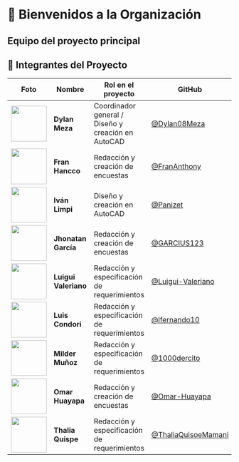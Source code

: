# 👥 Bienvenidos a la Organización 

## Equipo del proyecto principal

## 👥 Integrantes del Proyecto

| Foto | Nombre             | Rol en el proyecto                             | GitHub |
|------|--------------------|-----------------------------------------------|--------|
| <img src="https://github.com/Dylan08Meza.png" width="80"> | **Dylan Meza**       | Coordinador general / Diseño y creación en AutoCAD | [@Dylan08Meza](https://github.com/Dylan08Meza) |
| <img src="https://github.com/FranAnthony.png" width="80"> | **Fran Hancco**      | Redacción y creación de encuestas                | [@FranAnthony](https://github.com/FranAnthony) |
| <img src="https://github.com/Panizet.png" width="80">     | **Iván Limpi**       | Diseño y creación en AutoCAD                     | [@Panizet](https://github.com/Panizet) |
| <img src="https://github.com/GARCIUS123.png" width="80">  | **Jhonatan García**  | Redacción y creación de encuestas                | [@GARCIUS123](https://github.com/GARCIUS123) |
| <img src="https://github.com/Luigui-Valeriano.png" width="80"> | **Luigui Valeriano** | Redacción y especificación de requerimientos     | [@Luigui-Valeriano](https://github.com/Luigui-Valeriano) |
| <img src="https://github.com/lfernando10.png" width="80"> | **Luis Condori**     | Redacción y especificación de requerimientos     | [@lfernando10](https://github.com/lfernando10) |
| <img src="https://github.com/1000dercito.png" width="80"> | **Milder Muñoz**     | Redacción y especificación de requerimientos     | [@1000dercito](https://github.com/1000dercito) |
| <img src="https://github.com/Omar-Huayapa.png" width="80"> | **Omar Huayapa**     | Redacción y creación de encuestas                | [@Omar-Huayapa](https://github.com/Omar-Huayapa) |
| <img src="https://github.com/ThaliaQuispeMamani.png" width="80"> | **Thalia Quispe**    | Redacción y especificación de requerimientos     | [@ThaliaQuisoeMamani](https://github.com/ThaliaQuisoeMamani) |
